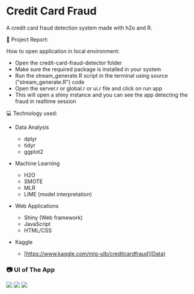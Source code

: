 # Credit Card Fraud

A credit card fraud detection system made with h2o and R.

🔗 Project Report: 

How to open application in local environment:

* Open the credit-card-fraud-detector folder
* Make sure the required package is installed in your system
* Run the stream_generate.R script in the terminal using source ("stream_generate.R") code
* Open the server.r or global.r or ui.r file and click on run app
* This will open a shiny instance and you can see the app detecting the fraud in realtime session

💻 Technology used:

* Data Analysis
  - dplyr
  - tidyr
  - ggplot2

* Machine Learning
  - H2O
  - SMOTE
  - MLR
  - LIME (model interpretation)

* Web Applications
  - Shiny (Web framework)
  - JavaScript
  - HTML/CSS

* Kaggle
  - [https://www.kaggle.com/mlg-ulb/creditcardfraud](Data)


### 📷 UI of The App
![](/img/img1.png)
![](/img/img2.png)
![](/img/img4.png)
